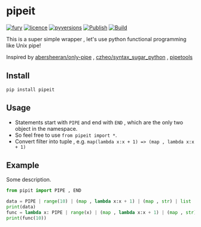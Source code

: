 # pipeit
[![fury](https://badge.fury.io/py/pipeit.svg)](https://badge.fury.io/py/pipeit)
[![licence](https://img.shields.io/github/license/GoodManWEN/pipeit)](https://github.com/GoodManWEN/pipeit/blob/master/LICENSE)
[![pyversions](https://img.shields.io/pypi/pyversions/pipeit.svg)](https://pypi.org/project/pipeit/)
[![Publish](https://github.com/GoodManWEN/pipeit/workflows/Publish/badge.svg)](https://github.com/GoodManWEN/pipeit/actions?query=workflow:Publish)
[![Build](https://github.com/GoodManWEN/pipeit/workflows/Build/badge.svg)](https://github.com/GoodManWEN/pipeit/actions?query=workflow:Build)

This is a super simple wrapper , let's use python functional programming like Unix pipe!

Inspired by [abersheeran/only-pipe](https://github.com/abersheeran/only-pipe) , [czheo/syntax_sugar_python](https://github.com/czheo/syntax_sugar_python) , [pipetools](https://pypi.org/project/pipetools/)

## Install

    pip install pipeit

## Usage
- Statements start with `PIPE` and end with `END` , which are the only two object in the namespace.
- So feel free to use `from pipeit import *`.
- Convert filter into tuple , e.g. `map(lambda x:x + 1) => (map , lambda x:x + 1)`

## Example

Some description.
```Python
from pipit import PIPE , END

data = PIPE | range(10) | (map , lambda x:x + 1) | (map , str) | list | END
print(data)
func = lambda x: PIPE | range(x) | (map , lambda x:x + 1) | (map , str) | list | END
print(func(10))
```
